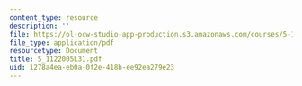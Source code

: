 ```yaml
---
content_type: resource
description: ''
file: https://ol-ocw-studio-app-production.s3.amazonaws.com/courses/5-112-principles-of-chemical-science-fall-2005/1278a4eaeb0a0f2e418bee92ea279e23_5_1122005L31.pdf
file_type: application/pdf
resourcetype: Document
title: 5_1122005L31.pdf
uid: 1278a4ea-eb0a-0f2e-418b-ee92ea279e23
---
```

